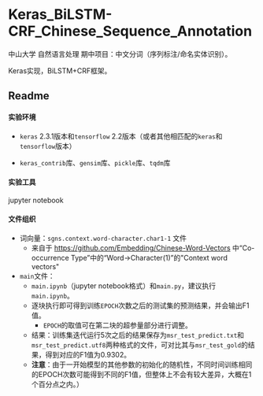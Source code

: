 # Keras_BiLSTM-CRF_Chinese_Sequence_Annotation
中山大学 自然语言处理 期中项目：中文分词（序列标注/命名实体识别）。

Keras实现，BiLSTM+CRF框架。
## Readme

#### 实验环境

- `keras` 2.3.1版本和`tensorflow` 2.2版本（或者其他相匹配的`keras`和`tensorflow`版本）

- `keras_contrib`库、`gensim`库、`pickle`库、`tqdm`库

#### 实验工具

jupyter notebook

#### 文件组织

- 词向量：`sgns.context.word-character.char1-1` 文件
  - 来自于 https://github.com/Embedding/Chinese-Word-Vectors 中“Co-occurrence Type”中的“Word->Character(1)”的"Context word vectors"
- `main`文件：
  - `main.ipynb`（jupyter notebook格式）和`main.py`，建议执行`main.ipynb`。
  - 逐块执行即可得到训练`EPOCH`次数之后的测试集的预测结果，并会输出F1值。
    - `EPOCH`的取值可在第二块的超参量部分进行调整。
  - 结果：训练集迭代运行5次之后的结果保存为`msr_test_predict.txt`和`msr_test_predict.utf8`两种格式的文件，可对比其与`msr_test_gold`的结果，得到对应的F1值为0.9302。
  - **注意**：由于一开始模型的其他参数的初始化的随机性，不同时间训练相同的EPOCH次数可能得到不同的F1值，但整体上不会有较大差异，大概在1个百分点之内。）
